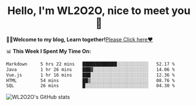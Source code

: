 <h1 align = "center">Hello, I'm WL2O2O, nice to meet you 👋</h1>

🧑‍💻**Welcome to my blog, Learn together!**[Please Click here❤️](https://wl2o2o.github.io)

📊 **This Week I Spent My Time On:**
<!--START_SECTION:waka-->

```txt
Markdown     5 hrs 22 mins   █████████████░░░░░░░░░░░░   52.17 %
Java         1 hr 26 mins    ███▓░░░░░░░░░░░░░░░░░░░░░   14.06 %
Vue.js       1 hr 16 mins    ███░░░░░░░░░░░░░░░░░░░░░░   12.36 %
HTML         54 mins         ██▒░░░░░░░░░░░░░░░░░░░░░░   08.76 %
SQL          26 mins         █░░░░░░░░░░░░░░░░░░░░░░░░   04.30 %
```

<!--END_SECTION:waka-->

![WL2O2O's GitHub stats](https://github-readme-stats.vercel.app/api?username=wl2o2o&show_icons=true)


<!--
**WL2O2O/WL2O2O** is a ✨ _special_ ✨ repository because its `README.md` (this file) appears on your GitHub profile.

Here are some ideas to get you started:

- 🔭 I’m currently working on ...
- 🌱 I’m currently learning ...
- 👯 I’m looking to collaborate on ...
- 🤔 I’m looking for help with ...
- 💬 Ask me about ...
- 📫 How to reach me: ...
- 😄 Pronouns: ...
- ⚡ Fun fact: ...
-->
